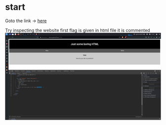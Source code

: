 # start
Goto the link ->  [here](http://mercury.picoctf.net:27393/) <br>

Try inspecting the website first flag is given in html file it is commented 
![image_1](../Images/scavangerHunt_1.png)



